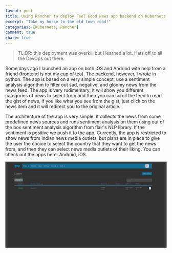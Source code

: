 ```yaml
---
layout: post
title: Using Rancher to deploy Feel Good News app backend on Kubernets
excerpt: "Take my horse to the old town road!"
categories: [Kubernets, Rancher]
comment: true
share: true
---
```


> TL;DR: this deployment was overkill but I learned a lot. Hats off to all the DevOps out there.

Some days ago I launched an app on both iOS and Andriod with help from a friend (frontend is not my cup of tea). The backend, however, I wrote in python. The app is based on a very simple concept, use a sentiment analysis algorithm to filter out sad, negative, and gloomy news from the news feed. The app is very rudimentary; it will show you different categories of news to select from and then you can scroll the feed to read the gist of news, if you like what you see from the gist, just click on the news item and it will redirect you to the original article.

The architecture of the app is very simple. It collects the news from some predefined news sources and runs sentiment analysis on them using out of the box sentiment analysis algorithm from flair's NLP library. If the sentiment is positive we push it to the app. Currently, the app is restricted to show news from Indian news media outlets, but plans are in place to give the user the choice to select the country that they want to get the news from, and then they can select news media outlets of their liking. You can check out the apps here: Android, iOS.

![clustersetup](https://raw.githubusercontent.com/jdvala/website/master/img/cluster_setup.png?token=AFYSSSZI4MJPG3QLF7FSRHS7L2BNG)

